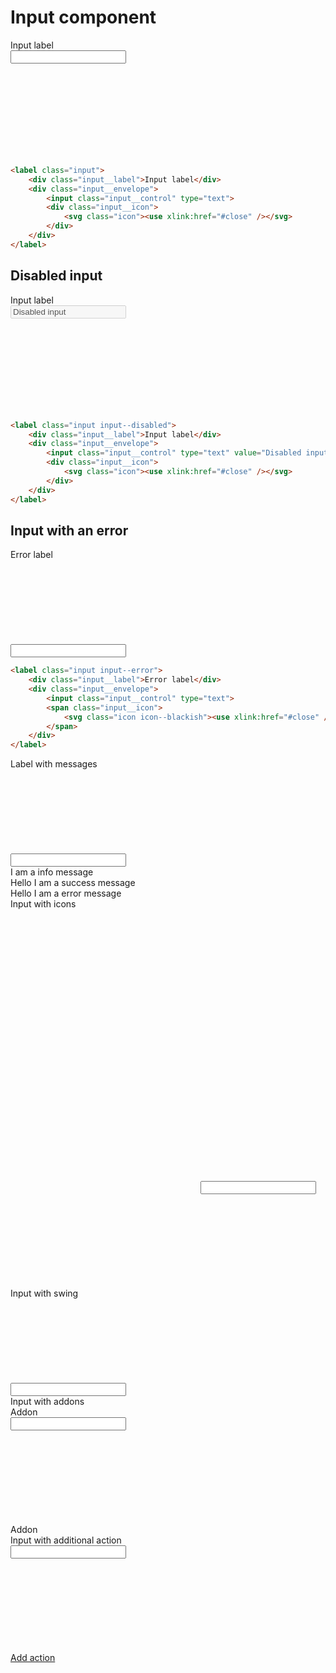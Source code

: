 # Input component

<div class="skittles-components-sample">
    <label class="input">
        <div class="input__label">Input label</div>
        <div class="input__envelope">
            <input class="input__control" type="text">
            <div class="input__icon">
                <svg class="icon"><use xlink:href="#close" /></svg>
            </div>
        </div>
    </label>
</div>

```html
<label class="input">
    <div class="input__label">Input label</div>
    <div class="input__envelope">
        <input class="input__control" type="text">
        <div class="input__icon">
            <svg class="icon"><use xlink:href="#close" /></svg>
        </div>
    </div>
</label>
```

## Disabled input
<div class="skittles-components-sample">
    <label class="input input--disabled">
        <div class="input__label">Input label</div>
        <div class="input__envelope">
            <input class="input__control" type="text" value="Disabled input" disabled>
            <div class="input__icon">
                <svg class="icon"><use xlink:href="#close" /></svg>
            </div>
        </div>
    </label>
</div>

```html
<label class="input input--disabled">
    <div class="input__label">Input label</div>
    <div class="input__envelope">
        <input class="input__control" type="text" value="Disabled input" disabled>
        <div class="input__icon">
            <svg class="icon"><use xlink:href="#close" /></svg>
        </div>
    </div>
</label>
```

## Input with an error

<div class="skittles-components-sample">
    <label class="input input--error">
        <div class="input__label">Error label</div>
        <div class="input__envelope">
            <input class="input__control" type="text">
            <span class="input__icon">
                <svg class="icon icon--blackish"><use xlink:href="#close" /></svg>
            </span>
        </div>
    </label>
</div>

```html
<label class="input input--error">
    <div class="input__label">Error label</div>
    <div class="input__envelope">
        <input class="input__control" type="text">
        <span class="input__icon">
            <svg class="icon icon--blackish"><use xlink:href="#close" /></svg>
        </span>
    </div>
</label>
```

<div class="skittles-components-sample">
    <label class="input">
        <div class="input__label">Label with messages</div>
        <div class="input__envelope">
            <input class="input__control" type="text">
            <span class="input__icon">
                <svg class="icon icon--blackish"><use xlink:href="#close" /></svg>
            </span>
        </div>
        <div class="input__messages">
            <div class="input__message">I am a info message</div>
            <div class="input__message input__message--success">Hello I am a success message</div>
            <div class="input__message input__message--error">Hello I am a error message</div>
        </div>
    </label>
</div>

<div class="skittles-components-sample">
    <label class="input">
        <div class="input__label">Input with icons</div>
        <div class="input__envelope">
            <span class="input__icon">
                <svg class="icon icon--blackish"><use xlink:href="#ghost" /></svg>
            </span>
            <span class="input__icon">
                <svg class="icon icon--blackish"><use xlink:href="#gamepad" /></svg>
            </span>
            <span class="input__icon">
                <svg class="icon icon--blackish"><use xlink:href="#heart" /></svg>
            </span>
            <input class="input__control" type="text">
            <span class="input__icon">
                <svg class="icon icon--blackish"><use xlink:href="#close" /></svg>
            </span>
        </div>
    </label>
</div>

<div class="skittles-components-sample">
    <label class="input">
        <div class="input__label">Input with swing</div>
        <div class="input__envelope">
            <input class="input__control" type="text">
            <span class="input__icon">
                <svg class="icon icon--blackish"><use xlink:href="#close" /></svg>
            </span>
            <div class="input__swing"></div>
        </div>
    </label>
</div>

<div class="skittles-components-sample">
    <label class="input">
        <div class="input__label">Input with addons</div>
        <div class="input__envelope">
            <div class="input__addon">Addon</div>
            <input class="input__control" type="text">
            <div class="input__icon">
                <svg class="icon"><use xlink:href="#close" /></svg>
            </div>
            <div class="input__addon">Addon</div>
        </div>
    </label>
</div>

<div class="skittles-components-sample">
    <label class="input">
        <div class="input__label">Input with additional action</div>
        <div class="input__envelope">
            <input class="input__control" type="text">
            <div class="input__icon">
                <svg class="icon"><use xlink:href="#close" /></svg>
            </div>
        </div>
        <div class="input__action">
            <a href="#">Add action</a>
        </div>
    </label>
</div>